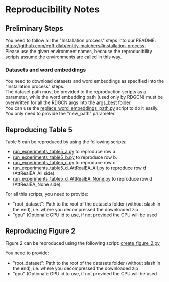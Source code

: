 # Reproducibility Notes
## Preliminary Steps
You need to follow all the "Installation process" steps into our README: https://github.com/epfl-dlab/entity-matchers#installation-process.  
Please use the given environment names, because the reproducibility scripts assume the environments are called in this way.  

### Datasets and word embeddings
You need to download datasets and word embeddings as specified into the "Installation process" steps.  
The dataset path must be provided to the reproduction scripts as a parameter, while the word embedding path (used only by RDGCN) must be overwritten for all the RDGCN args into the [args_best](https://github.com/epfl-dlab/entity-matchers/tree/master/src/experiments/args_best) folder.  
You can use the [replace_word_embeddings_path.py](https://github.com/epfl-dlab/entity-matchers/blob/master/src/preprocess_datasets/replace_word_embeddings_path.py) script to do it easily. You only need to provide the "new_path" parameter.

## Reproducing Table 5
Table 5 can be reproduced by using the following scripts:
- [run_experiments_table5_a.py](https://github.com/epfl-dlab/entity-matchers/blob/master/src/experiments/run_experiments_table5_a.py) to reproduce row a.
- [run_experiments_table5_b.py](https://github.com/epfl-dlab/entity-matchers/blob/master/src/experiments/run_experiments_table5_b.py) to reproduce row b.
- [run_experiments_table5_c.py](https://github.com/epfl-dlab/entity-matchers/blob/master/src/experiments/run_experiments_table5_c.py) to reproduce row c.
- [run_experiments_table5_d_AttRealEA_All.py](https://github.com/epfl-dlab/entity-matchers/blob/master/src/experiments/run_experiments_table5_d_AttRealEA_All.py) to reproduce row d (AttRealEA_All side).
- [run_experiments_table5_d_AttRealEA_None.py](https://github.com/epfl-dlab/entity-matchers/blob/master/src/experiments/run_experiments_table5_d_AttRealEA_None.py) to reproduce row d (AttRealEA_None side).

For all this scripts, you need to provide:
- "root_dataset": Path to the root of the datasets folder (without slash in the end), i.e. where you decompressed the downloaded zip
- "gpu" (Optional): GPU id to use, if not provided the CPU will be used

## Reproducing Figure 2
Figure 2 can be reproduced using the following script: [create_figure_2.py](https://github.com/epfl-dlab/entity-matchers/blob/master/src/experiments/create_figure_2.py)

You need to provide:
- "root_dataset": Path to the root of the datasets folder (without slash in the end), i.e. where you decompressed the downloaded zip
- "gpu" (Optional): GPU id to use, if not provided the CPU will be used
